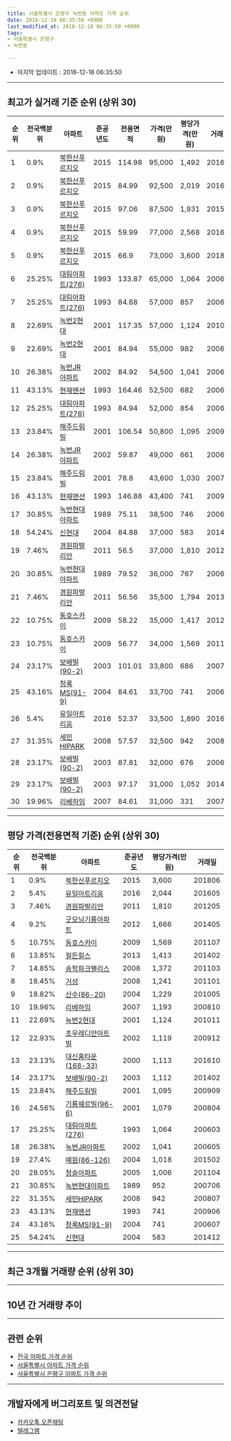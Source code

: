 ```yaml
---
title: 서울특별시 은평구 녹번동 아파트 가격 순위
date: 2018-12-18 06:35:50 +0900
last_modified_at: 2018-12-18 06:35:50 +0900
tags:
- 서울특별시 은평구
- 녹번동

---
```


* 마지막 업데이트 : 2018-12-18 06:35:50

---

## 최고가 실거래 기준 순위 (상위 30)


|순위|전국백분위|아파트|준공년도|전용면적|가격(만원)|평당가격(만원)|거래일|
|---|---|---|---|---|---|---|---|
|1|0.9%|[북한산푸르지오](https://search.naver.com/search.naver?query=%EC%84%9C%EC%9A%B8%ED%8A%B9%EB%B3%84%EC%8B%9C+%EC%9D%80%ED%8F%89%EA%B5%AC+%EB%85%B9%EB%B2%88%EB%8F%99+%EB%B6%81%ED%95%9C%EC%82%B0%ED%91%B8%EB%A5%B4%EC%A7%80%EC%98%A4)|2015|114.98|95,000|1,492|201602|
|2|0.9%|[북한산푸르지오](https://search.naver.com/search.naver?query=%EC%84%9C%EC%9A%B8%ED%8A%B9%EB%B3%84%EC%8B%9C+%EC%9D%80%ED%8F%89%EA%B5%AC+%EB%85%B9%EB%B2%88%EB%8F%99+%EB%B6%81%ED%95%9C%EC%82%B0%ED%91%B8%EB%A5%B4%EC%A7%80%EC%98%A4)|2015|84.99|92,500|2,019|201601|
|3|0.9%|[북한산푸르지오](https://search.naver.com/search.naver?query=%EC%84%9C%EC%9A%B8%ED%8A%B9%EB%B3%84%EC%8B%9C+%EC%9D%80%ED%8F%89%EA%B5%AC+%EB%85%B9%EB%B2%88%EB%8F%99+%EB%B6%81%ED%95%9C%EC%82%B0%ED%91%B8%EB%A5%B4%EC%A7%80%EC%98%A4)|2015|97.06|87,500|1,931|201510|
|4|0.9%|[북한산푸르지오](https://search.naver.com/search.naver?query=%EC%84%9C%EC%9A%B8%ED%8A%B9%EB%B3%84%EC%8B%9C+%EC%9D%80%ED%8F%89%EA%B5%AC+%EB%85%B9%EB%B2%88%EB%8F%99+%EB%B6%81%ED%95%9C%EC%82%B0%ED%91%B8%EB%A5%B4%EC%A7%80%EC%98%A4)|2015|59.99|77,000|2,568|201602|
|5|0.9%|[북한산푸르지오](https://search.naver.com/search.naver?query=%EC%84%9C%EC%9A%B8%ED%8A%B9%EB%B3%84%EC%8B%9C+%EC%9D%80%ED%8F%89%EA%B5%AC+%EB%85%B9%EB%B2%88%EB%8F%99+%EB%B6%81%ED%95%9C%EC%82%B0%ED%91%B8%EB%A5%B4%EC%A7%80%EC%98%A4)|2015|66.9|73,000|3,600|201806|
|6|25.25%|[대림아파트(276)](https://search.naver.com/search.naver?query=%EC%84%9C%EC%9A%B8%ED%8A%B9%EB%B3%84%EC%8B%9C+%EC%9D%80%ED%8F%89%EA%B5%AC+%EB%85%B9%EB%B2%88%EB%8F%99+%EB%8C%80%EB%A6%BC%EC%95%84%ED%8C%8C%ED%8A%B8%28276%29)|1993|133.87|65,000|1,064|200603|
|7|25.25%|[대림아파트(276)](https://search.naver.com/search.naver?query=%EC%84%9C%EC%9A%B8%ED%8A%B9%EB%B3%84%EC%8B%9C+%EC%9D%80%ED%8F%89%EA%B5%AC+%EB%85%B9%EB%B2%88%EB%8F%99+%EB%8C%80%EB%A6%BC%EC%95%84%ED%8C%8C%ED%8A%B8%28276%29)|1993|84.68|57,000|857|200609|
|8|22.69%|[녹번2현대](https://search.naver.com/search.naver?query=%EC%84%9C%EC%9A%B8%ED%8A%B9%EB%B3%84%EC%8B%9C+%EC%9D%80%ED%8F%89%EA%B5%AC+%EB%85%B9%EB%B2%88%EB%8F%99+%EB%85%B9%EB%B2%882%ED%98%84%EB%8C%80)|2001|117.35|57,000|1,124|201011|
|9|22.69%|[녹번2현대](https://search.naver.com/search.naver?query=%EC%84%9C%EC%9A%B8%ED%8A%B9%EB%B3%84%EC%8B%9C+%EC%9D%80%ED%8F%89%EA%B5%AC+%EB%85%B9%EB%B2%88%EB%8F%99+%EB%85%B9%EB%B2%882%ED%98%84%EB%8C%80)|2001|84.94|55,000|982|200605|
|10|26.38%|[녹번JR아파트](https://search.naver.com/search.naver?query=%EC%84%9C%EC%9A%B8%ED%8A%B9%EB%B3%84%EC%8B%9C+%EC%9D%80%ED%8F%89%EA%B5%AC+%EB%85%B9%EB%B2%88%EB%8F%99+%EB%85%B9%EB%B2%88JR%EC%95%84%ED%8C%8C%ED%8A%B8)|2002|84.92|54,500|1,041|200605|
|11|43.13%|[현재맨션](https://search.naver.com/search.naver?query=%EC%84%9C%EC%9A%B8%ED%8A%B9%EB%B3%84%EC%8B%9C+%EC%9D%80%ED%8F%89%EA%B5%AC+%EB%85%B9%EB%B2%88%EB%8F%99+%ED%98%84%EC%9E%AC%EB%A7%A8%EC%85%98)|1993|164.46|52,500|682|200605|
|12|25.25%|[대림아파트(276)](https://search.naver.com/search.naver?query=%EC%84%9C%EC%9A%B8%ED%8A%B9%EB%B3%84%EC%8B%9C+%EC%9D%80%ED%8F%89%EA%B5%AC+%EB%85%B9%EB%B2%88%EB%8F%99+%EB%8C%80%EB%A6%BC%EC%95%84%ED%8C%8C%ED%8A%B8%28276%29)|1993|84.94|52,000|854|200611|
|13|23.84%|[해주드림빌](https://search.naver.com/search.naver?query=%EC%84%9C%EC%9A%B8%ED%8A%B9%EB%B3%84%EC%8B%9C+%EC%9D%80%ED%8F%89%EA%B5%AC+%EB%85%B9%EB%B2%88%EB%8F%99+%ED%95%B4%EC%A3%BC%EB%93%9C%EB%A6%BC%EB%B9%8C)|2001|106.54|50,800|1,095|200909|
|14|26.38%|[녹번JR아파트](https://search.naver.com/search.naver?query=%EC%84%9C%EC%9A%B8%ED%8A%B9%EB%B3%84%EC%8B%9C+%EC%9D%80%ED%8F%89%EA%B5%AC+%EB%85%B9%EB%B2%88%EB%8F%99+%EB%85%B9%EB%B2%88JR%EC%95%84%ED%8C%8C%ED%8A%B8)|2002|59.87|49,000|661|200603|
|15|23.84%|[해주드림빌](https://search.naver.com/search.naver?query=%EC%84%9C%EC%9A%B8%ED%8A%B9%EB%B3%84%EC%8B%9C+%EC%9D%80%ED%8F%89%EA%B5%AC+%EB%85%B9%EB%B2%88%EB%8F%99+%ED%95%B4%EC%A3%BC%EB%93%9C%EB%A6%BC%EB%B9%8C)|2001|78.8|43,600|1,030|200707|
|16|43.13%|[현재맨션](https://search.naver.com/search.naver?query=%EC%84%9C%EC%9A%B8%ED%8A%B9%EB%B3%84%EC%8B%9C+%EC%9D%80%ED%8F%89%EA%B5%AC+%EB%85%B9%EB%B2%88%EB%8F%99+%ED%98%84%EC%9E%AC%EB%A7%A8%EC%85%98)|1993|146.88|43,400|741|200906|
|17|30.85%|[녹번현대아파트](https://search.naver.com/search.naver?query=%EC%84%9C%EC%9A%B8%ED%8A%B9%EB%B3%84%EC%8B%9C+%EC%9D%80%ED%8F%89%EA%B5%AC+%EB%85%B9%EB%B2%88%EB%8F%99+%EB%85%B9%EB%B2%88%ED%98%84%EB%8C%80%EC%95%84%ED%8C%8C%ED%8A%B8)|1989|75.11|38,500|746|200604|
|18|54.24%|[신현대](https://search.naver.com/search.naver?query=%EC%84%9C%EC%9A%B8%ED%8A%B9%EB%B3%84%EC%8B%9C+%EC%9D%80%ED%8F%89%EA%B5%AC+%EB%85%B9%EB%B2%88%EB%8F%99+%EC%8B%A0%ED%98%84%EB%8C%80)|2004|84.88|37,000|583|201412|
|19|7.46%|[경원파발리안](https://search.naver.com/search.naver?query=%EC%84%9C%EC%9A%B8%ED%8A%B9%EB%B3%84%EC%8B%9C+%EC%9D%80%ED%8F%89%EA%B5%AC+%EB%85%B9%EB%B2%88%EB%8F%99+%EA%B2%BD%EC%9B%90%ED%8C%8C%EB%B0%9C%EB%A6%AC%EC%95%88)|2011|56.5|37,000|1,810|201205|
|20|30.85%|[녹번현대아파트](https://search.naver.com/search.naver?query=%EC%84%9C%EC%9A%B8%ED%8A%B9%EB%B3%84%EC%8B%9C+%EC%9D%80%ED%8F%89%EA%B5%AC+%EB%85%B9%EB%B2%88%EB%8F%99+%EB%85%B9%EB%B2%88%ED%98%84%EB%8C%80%EC%95%84%ED%8C%8C%ED%8A%B8)|1989|79.52|36,000|767|200607|
|21|7.46%|[경원파발리안](https://search.naver.com/search.naver?query=%EC%84%9C%EC%9A%B8%ED%8A%B9%EB%B3%84%EC%8B%9C+%EC%9D%80%ED%8F%89%EA%B5%AC+%EB%85%B9%EB%B2%88%EB%8F%99+%EA%B2%BD%EC%9B%90%ED%8C%8C%EB%B0%9C%EB%A6%AC%EC%95%88)|2011|56.56|35,500|1,794|201305|
|22|10.75%|[동호스카이](https://search.naver.com/search.naver?query=%EC%84%9C%EC%9A%B8%ED%8A%B9%EB%B3%84%EC%8B%9C+%EC%9D%80%ED%8F%89%EA%B5%AC+%EB%85%B9%EB%B2%88%EB%8F%99+%EB%8F%99%ED%98%B8%EC%8A%A4%EC%B9%B4%EC%9D%B4)|2009|58.22|35,000|1,417|201210|
|23|10.75%|[동호스카이](https://search.naver.com/search.naver?query=%EC%84%9C%EC%9A%B8%ED%8A%B9%EB%B3%84%EC%8B%9C+%EC%9D%80%ED%8F%89%EA%B5%AC+%EB%85%B9%EB%B2%88%EB%8F%99+%EB%8F%99%ED%98%B8%EC%8A%A4%EC%B9%B4%EC%9D%B4)|2009|56.77|34,000|1,569|201107|
|24|23.17%|[보배빌(90-2)](https://search.naver.com/search.naver?query=%EC%84%9C%EC%9A%B8%ED%8A%B9%EB%B3%84%EC%8B%9C+%EC%9D%80%ED%8F%89%EA%B5%AC+%EB%85%B9%EB%B2%88%EB%8F%99+%EB%B3%B4%EB%B0%B0%EB%B9%8C%2890-2%29)|2003|101.01|33,800|686|200710|
|25|43.16%|[청록MS(91-9)](https://search.naver.com/search.naver?query=%EC%84%9C%EC%9A%B8%ED%8A%B9%EB%B3%84%EC%8B%9C+%EC%9D%80%ED%8F%89%EA%B5%AC+%EB%85%B9%EB%B2%88%EB%8F%99+%EC%B2%AD%EB%A1%9DMS%2891-9%29)|2004|84.61|33,700|741|200607|
|26|5.4%|[유일아트리움](https://search.naver.com/search.naver?query=%EC%84%9C%EC%9A%B8%ED%8A%B9%EB%B3%84%EC%8B%9C+%EC%9D%80%ED%8F%89%EA%B5%AC+%EB%85%B9%EB%B2%88%EB%8F%99+%EC%9C%A0%EC%9D%BC%EC%95%84%ED%8A%B8%EB%A6%AC%EC%9B%80)|2016|52.37|33,500|1,890|201607|
|27|31.35%|[세민HIPARK](https://search.naver.com/search.naver?query=%EC%84%9C%EC%9A%B8%ED%8A%B9%EB%B3%84%EC%8B%9C+%EC%9D%80%ED%8F%89%EA%B5%AC+%EB%85%B9%EB%B2%88%EB%8F%99+%EC%84%B8%EB%AF%BCHIPARK)|2008|57.57|32,500|942|200807|
|28|23.17%|[보배빌(90-2)](https://search.naver.com/search.naver?query=%EC%84%9C%EC%9A%B8%ED%8A%B9%EB%B3%84%EC%8B%9C+%EC%9D%80%ED%8F%89%EA%B5%AC+%EB%85%B9%EB%B2%88%EB%8F%99+%EB%B3%B4%EB%B0%B0%EB%B9%8C%2890-2%29)|2003|87.81|32,000|676|200604|
|29|23.17%|[보배빌(90-2)](https://search.naver.com/search.naver?query=%EC%84%9C%EC%9A%B8%ED%8A%B9%EB%B3%84%EC%8B%9C+%EC%9D%80%ED%8F%89%EA%B5%AC+%EB%85%B9%EB%B2%88%EB%8F%99+%EB%B3%B4%EB%B0%B0%EB%B9%8C%2890-2%29)|2003|97.17|31,000|1,052|201409|
|30|19.96%|[리베하임](https://search.naver.com/search.naver?query=%EC%84%9C%EC%9A%B8%ED%8A%B9%EB%B3%84%EC%8B%9C+%EC%9D%80%ED%8F%89%EA%B5%AC+%EB%85%B9%EB%B2%88%EB%8F%99+%EB%A6%AC%EB%B2%A0%ED%95%98%EC%9E%84)|2007|84.61|31,000|331|200712|


---

## 평당 가격(전용면적 기준) 순위 (상위 30)


|순위|전국백분위|아파트|준공년도|평당가격(만원)|거래일|
|---|---|---|---|---|---|
|1|0.9%|[북한산푸르지오](https://search.naver.com/search.naver?query=%EC%84%9C%EC%9A%B8%ED%8A%B9%EB%B3%84%EC%8B%9C+%EC%9D%80%ED%8F%89%EA%B5%AC+%EB%85%B9%EB%B2%88%EB%8F%99+%EB%B6%81%ED%95%9C%EC%82%B0%ED%91%B8%EB%A5%B4%EC%A7%80%EC%98%A4)|2015|3,600|201806|
|2|5.4%|[유일아트리움](https://search.naver.com/search.naver?query=%EC%84%9C%EC%9A%B8%ED%8A%B9%EB%B3%84%EC%8B%9C+%EC%9D%80%ED%8F%89%EA%B5%AC+%EB%85%B9%EB%B2%88%EB%8F%99+%EC%9C%A0%EC%9D%BC%EC%95%84%ED%8A%B8%EB%A6%AC%EC%9B%80)|2016|2,044|201605|
|3|7.46%|[경원파발리안](https://search.naver.com/search.naver?query=%EC%84%9C%EC%9A%B8%ED%8A%B9%EB%B3%84%EC%8B%9C+%EC%9D%80%ED%8F%89%EA%B5%AC+%EB%85%B9%EB%B2%88%EB%8F%99+%EA%B2%BD%EC%9B%90%ED%8C%8C%EB%B0%9C%EB%A6%AC%EC%95%88)|2011|1,810|201205|
|4|9.2%|[굿모닝기룡아파트](https://search.naver.com/search.naver?query=%EC%84%9C%EC%9A%B8%ED%8A%B9%EB%B3%84%EC%8B%9C+%EC%9D%80%ED%8F%89%EA%B5%AC+%EB%85%B9%EB%B2%88%EB%8F%99+%EA%B5%BF%EB%AA%A8%EB%8B%9D%EA%B8%B0%EB%A3%A1%EC%95%84%ED%8C%8C%ED%8A%B8)|2012|1,666|201405|
|5|10.75%|[동호스카이](https://search.naver.com/search.naver?query=%EC%84%9C%EC%9A%B8%ED%8A%B9%EB%B3%84%EC%8B%9C+%EC%9D%80%ED%8F%89%EA%B5%AC+%EB%85%B9%EB%B2%88%EB%8F%99+%EB%8F%99%ED%98%B8%EC%8A%A4%EC%B9%B4%EC%9D%B4)|2009|1,569|201107|
|6|13.85%|[월든힐스](https://search.naver.com/search.naver?query=%EC%84%9C%EC%9A%B8%ED%8A%B9%EB%B3%84%EC%8B%9C+%EC%9D%80%ED%8F%89%EA%B5%AC+%EB%85%B9%EB%B2%88%EB%8F%99+%EC%9B%94%EB%93%A0%ED%9E%90%EC%8A%A4)|2013|1,413|201402|
|7|14.85%|[송학파크팰리스](https://search.naver.com/search.naver?query=%EC%84%9C%EC%9A%B8%ED%8A%B9%EB%B3%84%EC%8B%9C+%EC%9D%80%ED%8F%89%EA%B5%AC+%EB%85%B9%EB%B2%88%EB%8F%99+%EC%86%A1%ED%95%99%ED%8C%8C%ED%81%AC%ED%8C%B0%EB%A6%AC%EC%8A%A4)|2008|1,372|201103|
|8|18.45%|[거성](https://search.naver.com/search.naver?query=%EC%84%9C%EC%9A%B8%ED%8A%B9%EB%B3%84%EC%8B%9C+%EC%9D%80%ED%8F%89%EA%B5%AC+%EB%85%B9%EB%B2%88%EB%8F%99+%EA%B1%B0%EC%84%B1)|2008|1,241|201101|
|9|18.82%|[산수(86-20)](https://search.naver.com/search.naver?query=%EC%84%9C%EC%9A%B8%ED%8A%B9%EB%B3%84%EC%8B%9C+%EC%9D%80%ED%8F%89%EA%B5%AC+%EB%85%B9%EB%B2%88%EB%8F%99+%EC%82%B0%EC%88%98%2886-20%29)|2004|1,229|201005|
|10|19.96%|[리베하임](https://search.naver.com/search.naver?query=%EC%84%9C%EC%9A%B8%ED%8A%B9%EB%B3%84%EC%8B%9C+%EC%9D%80%ED%8F%89%EA%B5%AC+%EB%85%B9%EB%B2%88%EB%8F%99+%EB%A6%AC%EB%B2%A0%ED%95%98%EC%9E%84)|2007|1,193|200810|
|11|22.69%|[녹번2현대](https://search.naver.com/search.naver?query=%EC%84%9C%EC%9A%B8%ED%8A%B9%EB%B3%84%EC%8B%9C+%EC%9D%80%ED%8F%89%EA%B5%AC+%EB%85%B9%EB%B2%88%EB%8F%99+%EB%85%B9%EB%B2%882%ED%98%84%EB%8C%80)|2001|1,124|201011|
|12|22.93%|[초우레디안아트빌](https://search.naver.com/search.naver?query=%EC%84%9C%EC%9A%B8%ED%8A%B9%EB%B3%84%EC%8B%9C+%EC%9D%80%ED%8F%89%EA%B5%AC+%EB%85%B9%EB%B2%88%EB%8F%99+%EC%B4%88%EC%9A%B0%EB%A0%88%EB%94%94%EC%95%88%EC%95%84%ED%8A%B8%EB%B9%8C)|2002|1,119|200912|
|13|23.13%|[대신홈타운(168-33)](https://search.naver.com/search.naver?query=%EC%84%9C%EC%9A%B8%ED%8A%B9%EB%B3%84%EC%8B%9C+%EC%9D%80%ED%8F%89%EA%B5%AC+%EB%85%B9%EB%B2%88%EB%8F%99+%EB%8C%80%EC%8B%A0%ED%99%88%ED%83%80%EC%9A%B4%28168-33%29)|2000|1,113|201610|
|14|23.17%|[보배빌(90-2)](https://search.naver.com/search.naver?query=%EC%84%9C%EC%9A%B8%ED%8A%B9%EB%B3%84%EC%8B%9C+%EC%9D%80%ED%8F%89%EA%B5%AC+%EB%85%B9%EB%B2%88%EB%8F%99+%EB%B3%B4%EB%B0%B0%EB%B9%8C%2890-2%29)|2003|1,112|201402|
|15|23.84%|[해주드림빌](https://search.naver.com/search.naver?query=%EC%84%9C%EC%9A%B8%ED%8A%B9%EB%B3%84%EC%8B%9C+%EC%9D%80%ED%8F%89%EA%B5%AC+%EB%85%B9%EB%B2%88%EB%8F%99+%ED%95%B4%EC%A3%BC%EB%93%9C%EB%A6%BC%EB%B9%8C)|2001|1,095|200909|
|16|24.56%|[기룡쉐르빌(96-6)](https://search.naver.com/search.naver?query=%EC%84%9C%EC%9A%B8%ED%8A%B9%EB%B3%84%EC%8B%9C+%EC%9D%80%ED%8F%89%EA%B5%AC+%EB%85%B9%EB%B2%88%EB%8F%99+%EA%B8%B0%EB%A3%A1%EC%89%90%EB%A5%B4%EB%B9%8C%2896-6%29)|2001|1,079|200804|
|17|25.25%|[대림아파트(276)](https://search.naver.com/search.naver?query=%EC%84%9C%EC%9A%B8%ED%8A%B9%EB%B3%84%EC%8B%9C+%EC%9D%80%ED%8F%89%EA%B5%AC+%EB%85%B9%EB%B2%88%EB%8F%99+%EB%8C%80%EB%A6%BC%EC%95%84%ED%8C%8C%ED%8A%B8%28276%29)|1993|1,064|200603|
|18|26.38%|[녹번JR아파트](https://search.naver.com/search.naver?query=%EC%84%9C%EC%9A%B8%ED%8A%B9%EB%B3%84%EC%8B%9C+%EC%9D%80%ED%8F%89%EA%B5%AC+%EB%85%B9%EB%B2%88%EB%8F%99+%EB%85%B9%EB%B2%88JR%EC%95%84%ED%8C%8C%ED%8A%B8)|2002|1,041|200605|
|19|27.4%|[예원(86-126)](https://search.naver.com/search.naver?query=%EC%84%9C%EC%9A%B8%ED%8A%B9%EB%B3%84%EC%8B%9C+%EC%9D%80%ED%8F%89%EA%B5%AC+%EB%85%B9%EB%B2%88%EB%8F%99+%EC%98%88%EC%9B%90%2886-126%29)|2004|1,018|201502|
|20|28.05%|[청솔아파트](https://search.naver.com/search.naver?query=%EC%84%9C%EC%9A%B8%ED%8A%B9%EB%B3%84%EC%8B%9C+%EC%9D%80%ED%8F%89%EA%B5%AC+%EB%85%B9%EB%B2%88%EB%8F%99+%EC%B2%AD%EC%86%94%EC%95%84%ED%8C%8C%ED%8A%B8)|2005|1,006|201104|
|21|30.85%|[녹번현대아파트](https://search.naver.com/search.naver?query=%EC%84%9C%EC%9A%B8%ED%8A%B9%EB%B3%84%EC%8B%9C+%EC%9D%80%ED%8F%89%EA%B5%AC+%EB%85%B9%EB%B2%88%EB%8F%99+%EB%85%B9%EB%B2%88%ED%98%84%EB%8C%80%EC%95%84%ED%8C%8C%ED%8A%B8)|1989|952|200706|
|22|31.35%|[세민HIPARK](https://search.naver.com/search.naver?query=%EC%84%9C%EC%9A%B8%ED%8A%B9%EB%B3%84%EC%8B%9C+%EC%9D%80%ED%8F%89%EA%B5%AC+%EB%85%B9%EB%B2%88%EB%8F%99+%EC%84%B8%EB%AF%BCHIPARK)|2008|942|200807|
|23|43.13%|[현재맨션](https://search.naver.com/search.naver?query=%EC%84%9C%EC%9A%B8%ED%8A%B9%EB%B3%84%EC%8B%9C+%EC%9D%80%ED%8F%89%EA%B5%AC+%EB%85%B9%EB%B2%88%EB%8F%99+%ED%98%84%EC%9E%AC%EB%A7%A8%EC%85%98)|1993|741|200906|
|24|43.16%|[청록MS(91-9)](https://search.naver.com/search.naver?query=%EC%84%9C%EC%9A%B8%ED%8A%B9%EB%B3%84%EC%8B%9C+%EC%9D%80%ED%8F%89%EA%B5%AC+%EB%85%B9%EB%B2%88%EB%8F%99+%EC%B2%AD%EB%A1%9DMS%2891-9%29)|2004|741|200607|
|25|54.24%|[신현대](https://search.naver.com/search.naver?query=%EC%84%9C%EC%9A%B8%ED%8A%B9%EB%B3%84%EC%8B%9C+%EC%9D%80%ED%8F%89%EA%B5%AC+%EB%85%B9%EB%B2%88%EB%8F%99+%EC%8B%A0%ED%98%84%EB%8C%80)|2004|583|201412|


---

## 최근 3개월 거래량 순위 (상위 30)


<div style="width:100%;">
    <canvas id="deal_count_ranking" height="250"></canvas>
</div>


<script>
new Chart(document.getElementById("deal_count_ranking"), {
    type: 'horizontalBar',
    data: {
        labels: ['녹번JR아파트', '경원파발리안', '월든힐스', '해주드림빌', '리베하임', '유일아트리움'],
        datasets: [{
            label: '실거래 수',
            data: [2, 2, 2, 1, 1, 1],
            borderColor: "rgba(255, 0, 128, 1)",
            backgroundColor: "rgba(255, 0, 128, 0.5)",
            fill: false,
        }]
    },
    options: {
        responsive: true,
        title: {
            display: true,
            text: '최근 3개월 거래량 순위'
        },
        tooltips: {
            mode: 'index',
            intersect: false,
            callbacks: {
                title: function(tooltipItems, data) {
                    return "실거래 수:";
                },
                label: function(tooltipItem, data) {
                    return data.labels[tooltipItem.index] + ": " + tooltipItem.xLabel;
                }
            }
        },
        hover: {
            mode: 'nearest',
            intersect: true
        },
        scales: {
            xAxes: [{
                display: true,
                scaleLabel: {
                    display: true,
                    labelString: '실거래 수'
                },
                ticks: {
                    suggestedMin: 0,
                }
            }],
            yAxes: [{
                display: true,
                ticks: {
                    autoSkip: false,
                    callback: function(value, index, values) {
                        if (value.length > 15)
                            return value.substr(0, 13) + "...";
                        else
                            return value;
                    }
                },
                scaleLabel: {
                    display: false,
                }
            }]
        }
    }
});

</script>


---

## 10년 간 거래량 추이


<div style="width:100%;">
    <canvas id="deal_progress" height="250"></canvas>
</div>

<script>
new Chart(document.getElementById("deal_progress"), {
    type: 'line',
    data: {
        labels: ['200812','200901','200902','200903','200904','200905','200906','200907','200908','200909','200910','200911','200912','201001','201002','201003','201004','201005','201006','201007','201008','201009','201010','201011','201012','201101','201102','201103','201104','201105','201106','201107','201108','201109','201110','201111','201112','201201','201202','201203','201204','201205','201206','201207','201208','201209','201210','201211','201212','201301','201302','201303','201304','201305','201306','201307','201308','201309','201310','201311','201312','201401','201402','201403','201404','201405','201406','201407','201408','201409','201410','201411','201412','201501','201502','201503','201504','201505','201506','201507','201508','201509','201510','201511','201512','201601','201602','201603','201604','201605','201606','201607','201608','201609','201610','201611','201612','201701','201702','201703','201704','201705','201706','201707','201708','201709','201710','201711','201712','201801','201802','201803','201804','201805','201806','201807','201808','201809','201810','201811','201812'],
        datasets: [{
            label: '실거래 수',
            pointRadius: 1,
            data: [2, 4, 6, 0, 6, 2, 5, 2, 11, 9, 9, 2, 6, 2, 7, 10, 2, 6, 4, 5, 8, 1, 3, 9, 3, 8, 2, 7, 8, 5, 2, 5, 4, 3, 1, 4, 5, 3, 3, 9, 2, 1, 2, 6, 3, 3, 4, 2, 5, 5, 1, 3, 7, 6, 14, 6, 12, 4, 7, 5, 7, 6, 9, 12, 7, 9, 8, 7, 8, 7, 13, 9, 5, 10, 16, 12, 8, 12, 12, 13, 10, 10, 23, 8, 7, 12, 8, 13, 17, 20, 22, 22, 17, 20, 11, 10, 8, 7, 9, 3, 9, 30, 30, 29, 17, 5, 11, 16, 25, 29, 28, 23, 18, 23, 16, 19, 20, 19, 7, 0, 2],
            borderColor: "rgba(255, 201, 14, 1)",
            backgroundColor: "rgba(255, 201, 14, 0.5)",
            fill: true,
        }]
    },
    options: {
        responsive: true,
        title: {
            display: true,
            text: '10년간 거래량 추이'
        },
        tooltips: {
            mode: 'index',
            intersect: false,
        },
        hover: {
            mode: 'nearest',
            intersect: true
        },
        scales: {
            xAxes: [{
                display: true,
                scaleLabel: {
                    display: true,
                    labelString: '년/월'
                }
            }],
            yAxes: [{
                display: true,
                ticks: {
                    suggestedMin: 0,
                },
                scaleLabel: {
                    display: true,
                    labelString: '실거래 수'
                }
            }]
        }
    }
});

</script>


---

## 관련 순위

- [전국 아파트 가격 순위](https://inasie.github.io/apt-ranking/전국)
- [서울특별시 아파트 가격 순위](https://inasie.github.io/apt-ranking/서울특별시)
- [서울특별시 은평구 아파트 가격 순위](https://inasie.github.io/apt-ranking/서울특별시-은평구)


---

## 개발자에게 버그리포트 및 의견전달

- [카카오톡 오픈채팅](https://open.kakao.com/o/gLJUAP4)
- [텔레그램](https://t.me/inasie)

